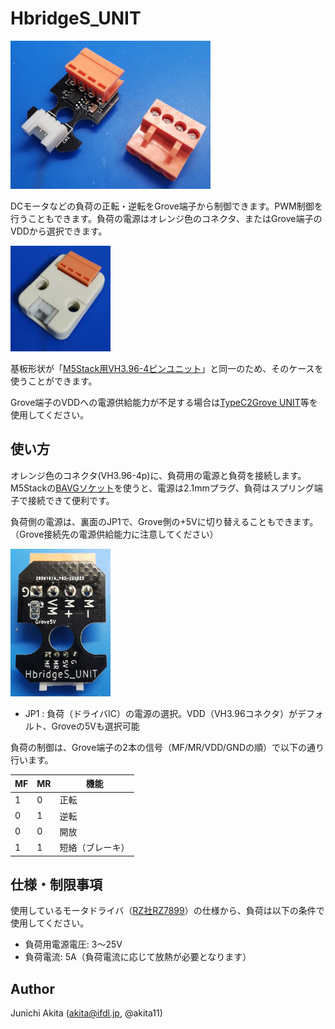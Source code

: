 # HbridgeS_UNIT

<img src="https://github.com/akita11/HbridgeS_UNIT/blob/main/HbridgeS_UNIT.jpg" width="320px">

DCモータなどの負荷の正転・逆転をGrove端子から制御できます。PWM制御を行うこともできます。負荷の電源はオレンジ色のコネクタ、またはGrove端子のVDDから選択できます。

<img src="https://github.com/akita11/HbridgeS_UNIT/blob/main/HbridgeS_UNIT_case.jpg" width="160px">

基板形状が「[M5Stack用VH3.96-4ピンユニット](https://www.switch-science.com/products/4055)」と同一のため、そのケースを使うことができます。

Grove端子のVDDへの電源供給能力が不足する場合は[TypeC2Grove UNIT](https://www.switch-science.com/products/8453)等を使用してください。


## 使い方

オレンジ色のコネクタ(VH3.96-4p)に、負荷用の電源と負荷を接続します。M5Stackの[BAVGソケット](https://www.switch-science.com/products/7234)を使うと、電源は2.1mmプラグ、負荷はスプリング端子で接続できて便利です。

負荷側の電源は、裏面のJP1で、Grove側の+5Vに切り替えることもできます。（Grove接続先の電源供給能力に注意してください）

<img src="https://github.com/akita11/HbridgeS_UNIT/blob/main/HbridgeS_UNIT_back.jpg" width="160px">

- JP1 : 負荷（ドライバIC）の電源の選択。VDD（VH3.96コネクタ）がデフォルト、Groveの5Vも選択可能

負荷の制御は、Grove端子の2本の信号（MF/MR/VDD/GNDの順）で以下の通り行います。

| MF | MR | 機能 |
|----|----|-----|
| 1  | 0  | 正転 |
| 0  | 1  | 逆転 |
| 0  | 0  | 開放 |
| 1  | 1  | 短絡（ブレーキ） |

## 仕様・制限事項

使用しているモータドライバ（[RZ社RZ7899](http://www.rz-mic.com/uploadfile/fj/201810310633.pdf)）の仕様から、負荷は以下の条件で使用してください。

- 負荷用電源電圧: 3〜25V
- 負荷電流: 5A（負荷電流に応じて放熱が必要となります）


## Author

Junichi Akita (akita@ifdl.jp, @akita11)
